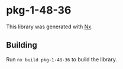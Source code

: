 # pkg-1-48-36

This library was generated with [Nx](https://nx.dev).

## Building

Run `nx build pkg-1-48-36` to build the library.
